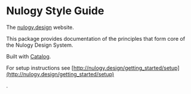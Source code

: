 # Nulogy Style Guide

The [nulogy.design](http://nulgoy.design) website.

This package provides documentation of the principles that form core of the Nulogy Design System. 

Built with [Catalog](https://catalog.style).

For setup instructions see [http://nulogy.design/getting_started/setup](http://nulogy.design/getting_started/setup)

.